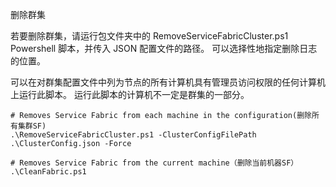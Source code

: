 删除群集

若要删除群集，请运行包文件夹中的 RemoveServiceFabricCluster.ps1 Powershell 脚本，并传入 JSON 配置文件的路径。 可以选择性地指定删除日志的位置。

可以在对群集配置文件中列为节点的所有计算机具有管理员访问权限的任何计算机上运行此脚本。 运行此脚本的计算机不一定是群集的一部分。

```
# Removes Service Fabric from each machine in the configuration(删除所有集群SF)
.\RemoveServiceFabricCluster.ps1 -ClusterConfigFilePath .\ClusterConfig.json -Force
```
```
# Removes Service Fabric from the current machine（删除当前机器SF）
.\CleanFabric.ps1
```